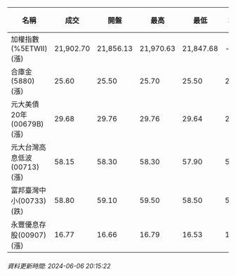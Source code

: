 | 名稱 | 成交 | 開盤 | 最高 | 最低 | 均價 | 成交金額(億) | 昨收 | 漲跌幅 | 漲跌 | 總量 | 昨量 | 振幅 |
| -------- | -------- | -------- | -------- |-------- | -------- | -------- |-------- |-------- |-------- | -------- | -------- |-------- |
|加權指數(%5ETWII) (漲)|21,902.70|21,856.13|21,970.63|21,847.68|-|4,769.73|21,484.88|1.94%|417.82|9,674,230|0|0.57%|
|合庫金(5880) (漲)|25.60|25.50|25.70|25.50|25.61|2.86|25.50|0.39%|0.10|11,163|15,161|0.78%|
|元大美債20年(00679B) (漲)|29.68|29.76|29.76|29.64|29.70|13.70|29.55|0.44%|0.13|46,120|68,499|0.41%|
|元大台灣高息低波(00713) (漲)|58.15|58.30|58.30|57.90|58.15|7.10|57.75|0.69%|0.40|12,207|9,690|0.69%|
|富邦臺灣中小(00733) (跌)|58.80|59.10|59.50|58.50|58.90|1.26|58.85|0.08%|0.05|2,142|1,693|1.70%|
|永豐優息存股(00907) (漲)|16.77|16.66|16.79|16.53|16.69|0.589|16.47|1.82%|0.30|3,531|5,323|1.58%|
###### 資料更新時間: 2024-06-06 20:15:22